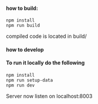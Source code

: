 #### how to build:

```
npm install
npm run build
```

compiled code is located in build/

#### how to develop

#### To run it locally do the following
```
npm install
npm run setup-data
npm run dev
```

Server now listen on localhost:8003

